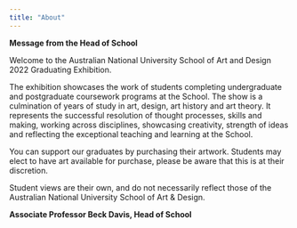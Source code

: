 ```yaml
---
title: "About"
---
```


**__Message from the Head of School__** 

Welcome to the Australian National University School of Art and Design 2022 Graduating Exhibition.

The exhibition showcases the work of students completing undergraduate and postgraduate coursework programs at the School. The show is a culmination of years of study in art, design, art history and art theory. It represents the successful resolution of thought processes, skills and making, working across disciplines, showcasing creativity, strength of ideas and reflecting the exceptional teaching and learning at the School.

You can support our graduates by purchasing their artwork. Students may elect to have art available for purchase, please be aware that this is at their discretion.

Student views are their own, and do not necessarily reflect those of the Australian National University School of Art & Design.

**__Associate Professor Beck Davis, Head of School__**

